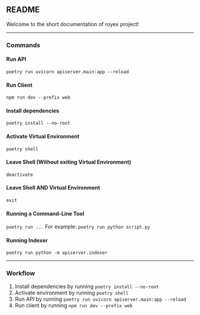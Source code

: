 ## README

Welcome to the short documentation of royex project!

----

### Commands
#### Run API
```poetry run uvicorn apiserver.main:app --reload```

#### Run Client
```npm run dev --prefix web```

#### Install dependencies
```poetry install --no-root```

#### Activate Virtual Environment
```poetry shell```

#### Leave Shell (Without exiting Virtual Environment)
```deactivate```

#### Leave Shell AND Virtual Environment
```exit```

#### Running a Command-Line Tool
```poetry run ...```
For example:
```poetry run python script.py```

#### Running Indexer
```poetry run python -m apiserver.indexer```

----

### Workflow

1. Install dependencies by running ```poetry install --no-root```
2. Activate environment by running ```poetry shell```
3. Run API by running ```poetry run uvicorn apiserver.main:app --reload```
4. Run client by running ```npm run dev --prefix web```